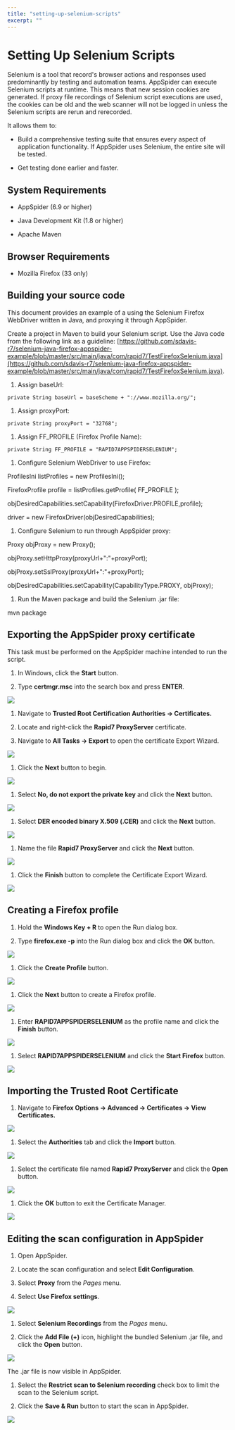 ```yaml
---
title: "setting-up-selenium-scripts"
excerpt: ""
---
```

# Setting Up Selenium Scripts

Selenium is a tool that record's browser actions and responses used predominantly by testing and automation teams. AppSpider can execute Selenium scripts at runtime. This means that new session cookies are generated. If proxy file recordings of Selenium script executions are used, the cookies can be old and the web scanner will not be logged in unless the Selenium scripts are rerun and rerecorded.

It allows them to:

- Build a comprehensive testing suite that ensures every aspect of application functionality. If AppSpider uses Selenium, the entire site will be tested.

- Get testing done earlier and faster. 
 

## System Requirements

- AppSpider (6.9 or higher) 
 
- Java Development Kit (1.8 or higher) 
 
- Apache Maven 
 

## Browser Requirements

- Mozilla Firefox (33 only)

## Building your source code

This document provides an example of a using the Selenium Firefox WebDriver written in Java, and proxying it through AppSpider.

Create a project in Maven to build your Selenium script. Use the Java code from the following link as a guideline: [https://github.com/sdavis-r7/selenium-java-firefox-appspider-example/blob/master/src/main/java/com/rapid7/TestFirefoxSelenium.java](https://github.com/sdavis-r7/selenium-java-firefox-appspider-example/blob/master/src/main/java/com/rapid7/TestFirefoxSelenium.java).

1. Assign baseUrl: 
 

`private String baseUrl = baseScheme + "://www.mozilla.org/";`

1. Assign proxyPort: 
 

`private String proxyPort = "32768";`

1. Assign FF\_PROFILE (Firefox Profile Name): 
 

`private String FF_PROFILE = "RAPID7APPSPIDERSELENIUM";`

1. Configure Selenium WebDriver to use Firefox:

ProfilesIni listProfiles = new ProfilesIni();

FirefoxProfile profile = listProfiles.getProfile( FF\_PROFILE );

objDesiredCapabilities.setCapability(FirefoxDriver.PROFILE,profile);

driver = new FirefoxDriver(objDesiredCapabilities);

1. Configure Selenium to run through AppSpider proxy: 
 

Proxy objProxy = new Proxy();

objProxy.setHttpProxy(proxyUrl+":"+proxyPort);

objProxy.setSslProxy(proxyUrl+":"+proxyPort);

objDesiredCapabilities.setCapability(CapabilityType.PROXY, objProxy);

 

1. Run the Maven package and build the Selenium .jar file:

mvn package

## Exporting the AppSpider proxy certificate

This task must be performed on the AppSpider machine intended to run the script.

1. In Windows, click the **Start** button.

2. Type **certmgr.msc** into the search box and press **ENTER**.

![](https://help.rapid7.com/appspider/content/resources/images/selenium/ExportCertificate-Search.png)

1. Navigate to **Trusted Root Certification Authorities -\> Certificates.**

2. Locate and right-click the **Rapid7 ProxyServer** certificate.

3. Navigate to **All Tasks -\> Export** to open the certificate Export Wizard.

![](https://help.rapid7.com/appspider/content/resources/images/selenium/ExportCertificate-Export.png)

1. Click the **Next** button to begin.

![](https://help.rapid7.com/appspider/content/resources/images/selenium/CertificateExportWizard-Next.png)

1. Select **No, do not export the private key** and click the **Next** button.

![](https://help.rapid7.com/appspider/content/resources/images/selenium/CertificateExportWizard-DoNotExportPrivatekey.png)

1. Select **DER encoded binary X.509 (.CER)** and click the **Next** button.

![](https://help.rapid7.com/appspider/content/resources/images/selenium/CertificateExportWizard-SelectDER.png)

1. Name the file **Rapid7 ProxyServer** and click the **Next** button.

![](https://help.rapid7.com/appspider/content/resources/images/selenium/CertificateExportWizard-NameFile.png)

1. Click the **Finish** button to complete the Certificate Export Wizard.

![](https://help.rapid7.com/appspider/content/resources/images/selenium/CertificateExportWizard-Finish.png)

## Creating a Firefox profile

1. Hold the **Windows Key + R** to open the Run dialog box.

2. Type **firefox.exe -p** into the Run dialog box and click the **OK** button.

![](https://help.rapid7.com/appspider/content/resources/images/selenium/CreateFirefoxProfile-OpenRunDialogBox.png)

1. Click the **Create Profile** button.

![](https://help.rapid7.com/appspider/content/resources/images/selenium/CreateFirefoxProfile-CreateProfile.png)

1. Click the **Next** button to create a Firefox profile.

![](https://help.rapid7.com/appspider/content/resources/images/selenium/CreateFirefoxProfile-Next.png)

1. Enter **RAPID7APPSPIDERSELENIUM** as the profile name and click the **Finish** button.

![](https://help.rapid7.com/appspider/content/resources/images/selenium/CreateFirefoxProfile-ProfileName.png)

1. Select **RAPID7APPSPIDERSELENIUM** and click the **Start Firefox** button.

![](https://help.rapid7.com/appspider/content/resources/images/selenium/FirefoxProfile-StartFirefox.png)

## Importing the Trusted Root Certificate

1. Navigate to **Firefox Options -\> Advanced -\> Certificates -\> View Certificates.**

![](https://help.rapid7.com/appspider/content/resources/images/selenium/ImportCertificate-ViewCertificates.png)

1. Select the **Authorities** tab and click the **Import** button.

![](https://help.rapid7.com/appspider/content/resources/images/selenium/ImportCertificate-Import.png)

1. Select the certificate file named **Rapid7 ProxyServer** and click the **Open** button.

![](https://help.rapid7.com/appspider/content/resources/images/selenium/ImportCertificate-Open.png)

1. Click the **OK** button to exit the Certificate Manager.

![](https://help.rapid7.com/appspider/content/resources/images/selenium/ImportCertificate-OK.png)

## Editing the scan configuration in AppSpider

1. Open AppSpider.

2. Locate the scan configuration and select **Edit Configuration**.

3. Select **Proxy** from the _Pages_ menu. 

4. Select **Use Firefox settings**.

![](https://help.rapid7.com/appspider/content/resources/images/selenium/ProxySettings-SelectUseFirefoxSettings.png)

1. Select **Selenium Recordings** from the _Pages_ menu. 

2. Click the **Add File (+)** icon, highlight the bundled Selenium .jar file, and click the **Open** button.

![](https://help.rapid7.com/appspider/content/resources/images/selenium/AddFile-ClickOpen.png)

The .jar file is now visible in AppSpider.

1. Select the **Restrict scan to Selenium recording** check box to limit the scan to the Selenium script.

2. Click the **Save & Run** button to start the scan in AppSpider.

![](https://help.rapid7.com/appspider/content/resources/images/selenium/SeleniumRecordings-RestrictScan.png)